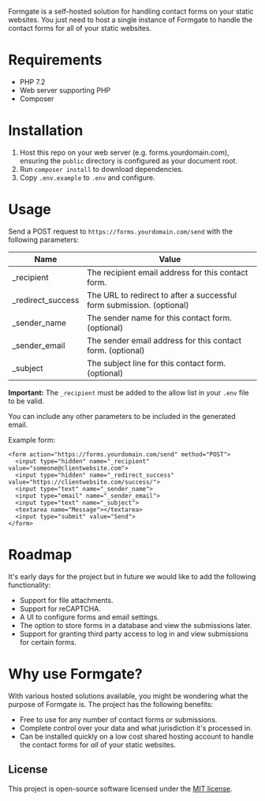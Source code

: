 Formgate is a self-hosted solution for handling contact forms on your static websites. You just need to host a single instance of Formgate to handle the contact forms for all of your static websites.

# Requirements

* PHP 7.2
* Web server supporting PHP
* Composer

# Installation

1. Host this repo on your web server (e.g. forms.yourdomain.com), ensuring the `public` directory is configured as your document root.
2. Run `composer install` to download dependencies.
3. Copy `.env.example` to `.env` and configure.

# Usage

Send a POST request to `https://forms.yourdomain.com/send` with the following parameters:

| Name | Value |
| ------------- | ------------- |
| _recipient | The recipient email address for this contact form. |
| _redirect_success | The URL to redirect to after a successful form submission. (optional) |
| _sender_name | The sender name for this contact form. (optional) |
| _sender_email | The sender email address for this contact form. (optional) |
| _subject | The subject line for this contact form. (optional) |

**Important:** The `_recipient` must be added to the allow list in your `.env` file to be valid.

You can include any other parameters to be included in the generated email.

Example form:

```
<form action="https://forms.yourdomain.com/send" method="POST">
  <input type="hidden" name="_recipient" value="someone@clientwebsite.com">
  <input type="hidden" name="_redirect_success" value="https://clientwebsite.com/success/">
  <input type="text" name="_sender_name">
  <input type="email" name="_sender_email">
  <input type="text" name="_subject">
  <textarea name="Message"></textarea>
  <input type="submit" value="Send">
</form>
```

# Roadmap

It's early days for the project but in future we would like to add the following functionality:

* Support for file attachments.
* Support for reCAPTCHA.
* A UI to configure forms and email settings.
* The option to store forms in a database and view the submissions later.
* Support for granting third party access to log in and view submissions for certain forms.

# Why use Formgate?

With various hosted solutions available, you might be wondering what the purpose of Formgate is. The project has the following benefits:

* Free to use for any number of contact forms or submissions.
* Complete control over your data and what jurisdiction it's processed in.
* Can be installed quickly on a low cost shared hosting account to handle the contact forms for _all_ of your static websites.

## License

This project is open-source software licensed under the [MIT license](https://opensource.org/licenses/MIT).